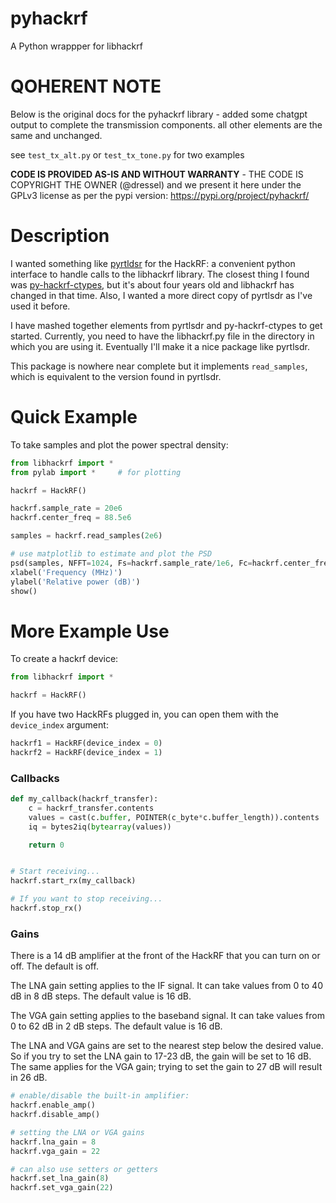 # pyhackrf

A Python wrappper for libhackrf

# QOHERENT NOTE

Below is the original docs for the pyhackrf library - added some chatgpt output to complete the transmission components. all other elements are the same and unchanged.

see `test_tx_alt.py` or `test_tx_tone.py` for two examples

**CODE IS PROVIDED AS-IS AND WITHOUT WARRANTY** - THE CODE IS COPYRIGHT THE OWNER  (@dressel) and we present it here under the GPLv3 license as per the pypi version:
https://pypi.org/project/pyhackrf/


# Description

I wanted something like [pyrtldsr](https://github.com/roger-/pyrtlsdr) for the HackRF: a convenient python interface to handle calls to the libhackrf library.
The closest thing I found was [py-hackrf-ctypes](https://github.com/wzyy2/py-hackrf-ctypes), but it's about four years old and libhackrf has changed in that time.
Also, I wanted a more direct copy of pyrtlsdr as I've used it before.

I have mashed together elements from pyrtlsdr and py-hackrf-ctypes to get started.
Currently, you need to have the libhackrf.py file in the directory in which you are using it.
Eventually I'll make it a nice package like pyrtlsdr.

This package is nowhere near complete but it implements `read_samples`, which is equivalent to the version found in pyrtlsdr.

# Quick Example

To take samples and plot the power spectral density:

```python
from libhackrf import *
from pylab import *     # for plotting

hackrf = HackRF()

hackrf.sample_rate = 20e6
hackrf.center_freq = 88.5e6

samples = hackrf.read_samples(2e6)

# use matplotlib to estimate and plot the PSD
psd(samples, NFFT=1024, Fs=hackrf.sample_rate/1e6, Fc=hackrf.center_freq/1e6)
xlabel('Frequency (MHz)')
ylabel('Relative power (dB)')
show()
```

# More Example Use

To create a hackrf device:

```python
from libhackrf import *

hackrf = HackRF()
```

If you have two HackRFs plugged in, you can open them with the `device_index` argument:

```python
hackrf1 = HackRF(device_index = 0)
hackrf2 = HackRF(device_index = 1)
```

### Callbacks

```python
def my_callback(hackrf_transfer):
    c = hackrf_transfer.contents
    values = cast(c.buffer, POINTER(c_byte*c.buffer_length)).contents
    iq = bytes2iq(bytearray(values))

    return 0


# Start receiving...
hackrf.start_rx(my_callback)

# If you want to stop receiving...
hackrf.stop_rx()
```

### Gains

There is a 14 dB amplifier at the front of the HackRF that you can turn on or off.
The default is off.

The LNA gain setting applies to the IF signal.
It can take values from 0 to 40 dB in 8 dB steps.
The default value is 16 dB.

The VGA gain setting applies to the baseband signal.
It can take values from 0 to 62 dB in 2 dB steps.
The default value is 16 dB.

The LNA and VGA gains are set to the nearest step below the desired value.
So if you try to set the LNA gain to 17-23 dB, the gain will be set to 16 dB.
The same applies for the VGA gain; trying to set the gain to 27 dB will result in 26 dB.

```python
# enable/disable the built-in amplifier:
hackrf.enable_amp()
hackrf.disable_amp()

# setting the LNA or VGA gains
hackrf.lna_gain = 8
hackrf.vga_gain = 22

# can also use setters or getters
hackrf.set_lna_gain(8)
hackrf.set_vga_gain(22)
```



